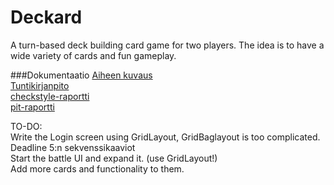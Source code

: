 # Deckard
A turn-based deck building card game for two players. The idea is to have a wide variety of cards and fun gameplay.

###Dokumentaatio
[Aiheen kuvaus](https://github.com/JoePrime/Deckard/blob/master/dokumentaatio/aiheenKuvausJaRakenne.md)  
[Tuntikirjanpito](https://github.com/JoePrime/Deckard/blob/master/dokumentaatio/tuntikirjanpito.md)  
[checkstyle-raportti](https://htmlpreview.github.io/?https://github.com/JoePrime/Deckard/blob/master/dokumentaatio/checkstyle.html)  
[pit-raportti](https://github.com/JoePrime/Deckard/blob/master/dokumentaatio/pit-reports/index.html)  


TO-DO:  
Write the Login screen using GridLayout, GridBaglayout is too complicated.  
Deadline 5:n sekvenssikaaviot  
Start the battle UI and expand it. (use GridLayout!)  
Add more cards and functionality to them.
